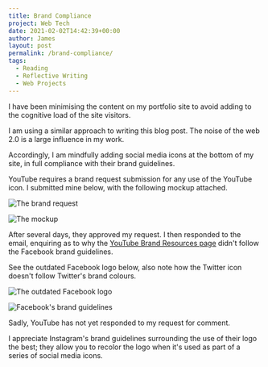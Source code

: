 ```yaml
---
title: Brand Compliance
project: Web Tech
date: 2021-02-02T14:42:39+00:00
author: James
layout: post
permalink: /brand-compliance/
tags:
  - Reading
  - Reflective Writing
  - Web Projects
---
```


I have been minimising the content on my portfolio site to avoid adding to the cognitive load of the site visitors.

I am using a similar approach to writing this blog post. The noise of the web 2.0 is a large influence in my work.

Accordingly, I am mindfully adding social media icons at the bottom of my site, in full compliance with their brand guidelines.

YouTube requires a brand request submission for any use of the YouTube icon. I submitted mine below, with the following mockup attached.

![The brand request](/blog/wp-content/uploads/brand-compliance/brand%20request.png)

![The mockup](/blog/wp-content/uploads/brand-compliance/youtube%20brand%20usage%20mockup.png)

After several days, they approved my request. I then responded to the email, enquiring as to why the [YouTube Brand Resources page](https://www.youtube.com/about/brand-resources/#logos-icons-colors) didn't follow the Facebook brand guidelines.

See the outdated Facebook logo below, also note how the Twitter icon doesn't follow Twitter's brand colours.

![The outdated Facebook logo](/blog/wp-content/uploads/brand-compliance/youtube-facebook.jpg)

![Facebook's brand guidelines](/blog/wp-content/uploads/brand-compliance/facebook%20guidelines.png)

Sadly, YouTube has not yet responded to my request for comment.

I appreciate Instagram's brand guidelines surrounding the use of their logo the best; they allow you to recolor the logo when it's used as part of a series of social media icons.






